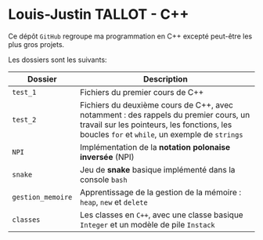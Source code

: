 # Louis-Justin TALLOT - C++

Ce dépôt `GitHub` regroupe ma programmation en C++ excepté peut-être les plus gros projets.


Les dossiers sont les suivants: 

|Dossier| Description|
|-----------|---------------|
|`test_1` | Fichiers du premier cours de C++ |
| `test_2`| Fichiers du deuxième cours de C++, avec notamment : des rappels du premier cours, un travail sur les pointeurs, les fonctions, les boucles `for` et  `while`, un exemple de `strings` |
| `NPI` |Implémentation de la **notation polonaise inversée** (NPI) |
| `snake`| Jeu de **snake** basique implémenté dans la console `bash`|
|`gestion_memoire` | Apprentissage de la gestion de la mémoire : `heap`, `new` et `delete` |
|`classes` |Les classes en `C++`, avec une classe basique `Integer` et un modèle de pile `Instack` |
